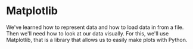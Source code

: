 # Matplotlib

We've learned how to represent data and how to load data in from a file. Then we'll need how to look at our data visually. For this, we'll use Matplotlib, that is a library that allows us to easily make plots with Python.

 